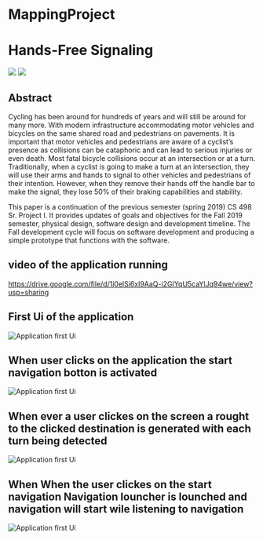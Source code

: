 # MappingProject

<h1>Hands-Free Signaling</h1>

![](https://github.com/KedamawiMulualem/MappingProject/blob/master/Screen%20Shot%202020-04-12%20at%208.53.33%20PM.png)
![](https://github.com/KedamawiMulualem/MappingProject/blob/master/Screen%20Shot%202020-04-12%20at%208.53.45%20PM.png)

<h2>Abstract</h2>
<p>
  Cycling has been around for hundreds of years and will still be around for many more. With modern infrastructure accommodating motor vehicles and bicycles on the same shared road and pedestrians on pavements. It is important that motor vehicles and pedestrians are aware of a cyclist’s presence as collisions can be cataphoric and can lead to serious injuries or even death. Most fatal bicycle collisions occur at an intersection or at a turn. Traditionally, when a cyclist is going to make a turn at an intersection, they will use their arms and hands to signal to other vehicles and pedestrians of their intention. However, when they remove their hands off the handle bar to make the signal, they lose 50% of their braking capabilities and stability.
</p>
<p>
  This paper is a continuation of the previous semester (spring 2019) CS 498 Sr. Project I. It provides updates of goals and objectives for the Fall 2019 semester, physical design, software design and development timeline. The Fall development cycle will focus on software development and producing a simple prototype that functions with the software. 
</p>


<h2>video of the application running</h2>

https://drive.google.com/file/d/1j0elSi6xI9AaQ-i2GIYqU5caYlJq94we/view?usp=sharing

<h2>First Ui of the application </h2>

![Application first Ui](https://github.com/KedamawiMulualem/MappingProject/blob/master/Screen%20Shot%202020-04-12%20at%208.00.17%20PM.jpg)


<h2>When user clicks on the application the start navigation botton is activated </h2>

![Application first Ui](https://github.com/KedamawiMulualem/MappingProject/blob/master/Screen%20Shot%202020-04-12%20at%208.00.35%20PM.png)


<h2>When ever a user clickes on the screen a rought to the clicked destination is generated with each turn being detected </h2>

![Application first Ui](https://github.com/KedamawiMulualem/MappingProject/blob/master/Screen%20Shot%202020-04-12%20at%208.00.55%20PM.png)

<h2>When When the user clickes on the start navigation Navigation louncher is lounched and navigation will start wile listening to navigation</h2>

![Application first Ui](https://github.com/KedamawiMulualem/MappingProject/blob/master/Screen%20Shot%202020-04-12%20at%208.01.47%20PM.png)



